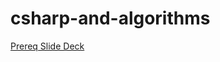 # csharp-and-algorithms

[Prereq Slide Deck](https://docs.google.com/presentation/d/e/2PACX-1vSm4scEV1SNul2z5S72giQ0c6NeXCoHMrPrZwslXkNvF8nC4ex4eFgHHk1GwFQk89wDX63Dczjhj-hW/pub?start=true&loop=true&delayms=3000)
